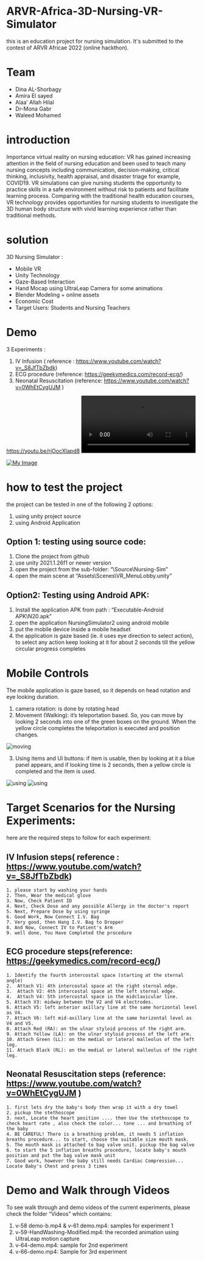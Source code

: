 # ARVR-Africa-3D-Nursing-VR-Simulator
this is an education project for nursing simulation. It's submitted to the contest of ARVR Africae 2022 (online hackthon).

# Team
- Dina AL-Shorbagy
- Amira El sayed
- Alaa’ Allah Hilal
- Dr-Mona Gabr
- Waleed Mohamed


# introduction
Importance virtual reality on nursing education: VR has gained increasing attention in the field of nursing education and been used to teach many nursing concepts including communication, decision-making, critical thinking, inclusivity, health appraisal, and disaster triage for example, COVID19. 
VR simulations can give nursing students the opportunity to practice skills in a safe environment without risk to patients and facilitate learning process.
 Comparing with the traditional health education courses, VR technology provides opportunities for nursing students to investigate the 3D human body structure with vivid learning experience rather than traditional methods.
 
# solution
3D Nursing Simulator :
- Mobile VR
- Unity Technology
- Gaze-Based Interaction
- Hand Mocap using UltraLeap Camera for some animations
- Blender Modeling + online assets
- Economic Cost 
- Target Users: Students and Nursing Teachers

# Demo
3 Experiments :
1. IV Infusion ( reference : https://www.youtube.com/watch?v=_S8JfTbZbdk)
2. ECG procedure (reference: https://geekymedics.com/record-ecg/)
3. Neonatal Resuscitation (reference: https://www.youtube.com/watch?v=0WhEtCygUJM )

https://youtu.be/rjOocXlapd8
<video src="https://youtu.be/rjOocXlapd8"/>

[![My Image](/Capture.PNG)](https://youtu.be/rjOocXlapd8)

# how to test the project 
the project can be tested in one of the following 2 options:
1. using unity project source 
2. using Android Application
## Option 1: testing using source code:
1. Clone the project from github
2. use unity 2021.1.26f1 or newer version
3. open the project from the sub-folder: “\Source\Nursing-Sim”
4. open the main scene at “Assets\Scenes\VR_MenuLobby.unity”
## Option2: Testing using Android APK:
1. Install the application APK from path : “Executable-Android APK\N20.apk”
2. open the application NursingSimulator2 using android mobile
3. put the mobile device inside a mobile headset
4. the application is gaze based (ie. it uses eye direction to select action), to select any action keep looking at it for about 2 seconds till the yellow circular progress completes
# Mobile Controls
The mobile application is gaze based, so it depends on head rotation and eye looking duration.
1. camera rotation: is done by rotating head
2. Movement (Walking): it’s teleportation based. So, you can move by looking 2 seconds into one of the green boxes on the ground. When the yellow circle completes the teleportation is executed and position changes.

![moving](/move.PNG)

3. Using items and UI buttons: if item is usable, then by looking at it a blue panel appears, and if looking time is 2 seconds, then a yellow circle is completed and the item is used. 

![using](/use-1.PNG)
![using](/ui.PNG)

# Target Scenarios for the Nursing Experiments:
here are the required steps to follow for each experiment:
## IV Infusion steps( reference : https://www.youtube.com/watch?v=_S8JfTbZbdk)
    1. please start by washing your hands
    2. Then, Wear the medical glove
    3. Now, Check Patient ID
    4. Next, Check Dose and any possible Allergy in the doctor's report
    5. Next, Prepare Dose by using syringe
    6. Good Work, Now Connect I.V. Bag
    7. Very good, then Hang I.V. Bag to Dropper
    8. And Now, Connect IV to Patient's Arm
    9. well done, You Have Completed the procedure
## ECG procedure steps(reference: https://geekymedics.com/record-ecg/)
    1. Identify the fourth intercostal space (starting at the sternal angle)
    2.  Attach V1: 4th intercostal space at the right sternal edge.
    3.  Attach V2: 4th intercostal space at the left sternal edge.
    4.  Attach V4: 5th intercostal space in the midclavicular line.
    5. Attach V3: midway between the V2 and V4 electrodes.
    6. Attach V5: left anterior axillary line at the same horizontal level as V4.
    7. Attach V6: left mid-axillary line at the same horizontal level as V4 and V5.
    8. Attach Red (RA): on the ulnar styloid process of the right arm.
    9. Attach Yellow (LA): on the ulnar styloid process of the left arm.
    10. Attach Green (LL): on the medial or lateral malleolus of the left leg.
    11. Attach Black (RL): on the medial or lateral malleolus of the right leg.
## Neonatal Resuscitation steps  (reference: https://www.youtube.com/watch?v=0WhEtCygUJM )
    1. first lets dry the baby's body then wrap it with a dry towel
    2. pickup the stethoscope
    3. next, Locate the heart position .... then Use the stethoscope to check heart rate , also check the color... tone ... and breathing of the baby 
    4. BE CAREFUL! There is a breathing problem, it needs 5 inflation breaths procedure... to start, choose the suitable size mouth mask.
    5. The mouth mask is attached to bag valve unit. pickup the bag valve
    6. to start the 5 inflation breaths procedure, locate baby's mouth position and put the bag valve mask unit
    7. Good work, however the baby still needs Cardiac Compression... Locate Baby's Chest and press 3 times

# Demo and Walk through Videos
To see walk through and demo videos of the  current experiments, please check the folder “Videos” which contains:
1. v-58 demo-b.mp4 & v-61 demo.mp4:  samples for experiment 1
2. v-59-HandWashing-Modified.mp4: the recorded animation using UltraLeap motion capture
3. v-64-demo.mp4: sample for 2nd experiment
4. v-66-demo.mp4: Sample for 3rd experiment